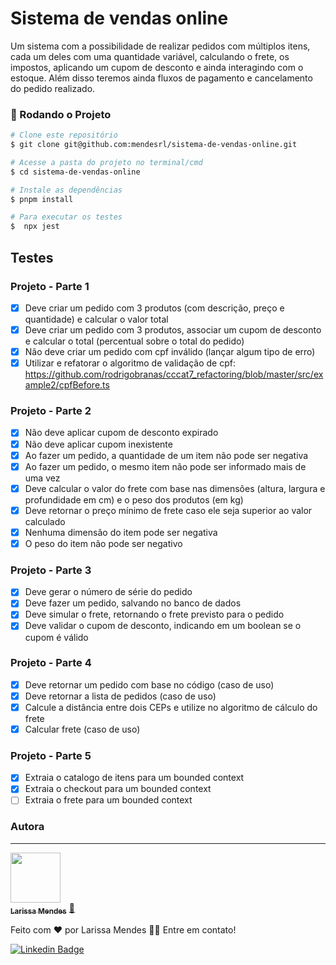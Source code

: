 # Sistema de vendas online

Um sistema com a possibilidade de realizar pedidos com múltiplos itens, cada um deles com uma quantidade variável, calculando o frete, os impostos, aplicando um cupom de desconto e ainda interagindo com o estoque. Além disso teremos ainda fluxos de pagamento e cancelamento do pedido realizado.


### 🎲 Rodando o Projeto 
```bash
# Clone este repositório
$ git clone git@github.com:mendesrl/sistema-de-vendas-online.git

# Acesse a pasta do projeto no terminal/cmd
$ cd sistema-de-vendas-online

# Instale as dependências
$ pnpm install

# Para executar os testes
$  npx jest
```

## Testes
### Projeto - Parte 1
- [x] Deve criar um pedido com 3 produtos (com descrição, preço e quantidade) e calcular o valor total
- [x] Deve criar um pedido com 3 produtos, associar um cupom de desconto e calcular o total (percentual sobre o total do pedido)
- [x] Não deve criar um pedido com cpf inválido (lançar algum tipo de erro)
- [x] Utilizar e refatorar o algoritmo de validação de cpf: https://github.com/rodrigobranas/cccat7_refactoring/blob/master/src/example2/cpfBefore.ts
### Projeto - Parte 2
- [x] Não deve aplicar cupom de desconto expirado
- [x] Não deve aplicar cupom inexistente
- [x] Ao fazer um pedido, a quantidade de um item não pode ser negativa
- [x] Ao fazer um pedido, o mesmo item não pode ser informado mais de uma vez
- [x] Deve calcular o valor do frete com base nas dimensões (altura, largura e profundidade em cm) e o peso dos produtos (em kg)
- [x] Deve retornar o preço mínimo de frete caso ele seja superior ao valor calculado
- [x] Nenhuma dimensão do item pode ser negativa
- [x] O peso do item não pode ser negativo
### Projeto - Parte 3
- [x] Deve gerar o número de série do pedido
- [x] Deve fazer um pedido, salvando no banco de dados
- [x] Deve simular o frete, retornando o frete previsto para o pedido
- [x] Deve validar o cupom de desconto, indicando em um boolean se o cupom é válido
### Projeto - Parte 4
- [x] Deve retornar um pedido com base no código (caso de uso)
- [x] Deve retornar a lista de pedidos (caso de uso)
- [x] Calcule a distância entre dois CEPs e utilize no algoritmo de cálculo do frete
- [x] Calcular frete (caso de uso)
### Projeto - Parte 5
- [x] Extraia o catalogo de itens para um bounded context
- [x] Extraia o checkout para um bounded context
- [ ] Extraia o frete para um bounded context
### Autora
---

<a href="https://larissamendes.hashnode.dev/">
 <img src="https://github.com/mendesrl.png" width="80px;" alt=""/>
 <br />
 <sub><b>Larissa Mendes</b></sub></a> <a href="https://larissamendes.hashnode.dev/">🚀</a>


Feito com ❤️ por Larissa Mendes 👋🏽 Entre em contato!

[![Linkedin Badge](https://img.shields.io/badge/-Larissa-blue?style=flat-square&logo=Linkedin&logoColor=white&link=https://www.linkedin.com/in/larissamendesribeiro/)](https://www.linkedin.com/in/larissamendesribeiro/) 
